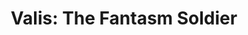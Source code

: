 ---
title: 'Valis: The Fantasm Soldier'
platform: genesis
genre:
  - rpg
note: 'Limited Run Games: Valis Collection'
digital: false
physical: true
guide: false
pending: true
posted: 2023-02-22
---